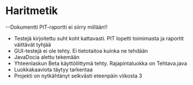 # Haritmetik

--Dokumentti PIT-raportti ei siirry millään!!
- Testejä kirjoitettu suht koht kattavasti. PIT lopetti toimimasta ja raportit väittävät tyhjää
- GUI-testejä ei ole tehty. Ei tietotaitoa kuinka ne tehdään
- JavaDocia alettu tekemään
- Yhteenlaskun Beta käyttöliittymä tehty. Rajapintaluokka on Tehtava.java
- Luokkakaaviota täytyy tarkentaa
- Projekti on nytkähtänyt selkvästi eteenpäin viikosta 3
